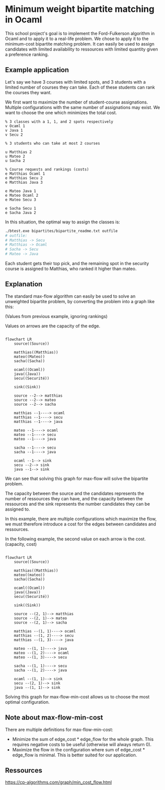 # Minimum weight bipartite matching in Ocaml

This school project's goal is to implement the Ford-Fulkerson algorithm in Ocaml and to apply it to a real-life problem. 
We chose to apply it to the minimum-cost bipartite matching problem.
It can easily be used to assign candidates with limited availability to ressources with limited quantity given a preference ranking.

## Example application

Let's say we have 3 courses with limited spots, and 3 students with a limited number of courses they can take.
Each of these students can rank the courses they want.

We first want to maximize the number of student-course assignations.
Multiple configurations with the same number of assignations may exist.
We want to choose the one which minimizes the total cost. 

```
% 3 classes with a 1, 1, and 2 spots respectively
v Ocaml 1
v Java 1
v Secu 2

% 3 students who can take at most 2 courses

u Matthias 2
u Mateo 2
u Sacha 2

% Course requests and rankings (costs)
e Matthias Ocaml 1
e Matthias Secu 2
e Matthias Java 3

e Mateo Java 1
e Mateo Ocaml 2
e Mateo Secu 3

e Sacha Secu 1
e Sacha Java 2

```

In this situation, the optimal way to assign the classes is:
```bash
./btest.exe bipartites/bipartite_readme.txt outfile
# outfile:
# Matthias -> Secu
# Matthias -> Ocaml
# Sacha -> Secu
# Mateo -> Java
```

Each student gets their top pick, and the remaining spot in the security course is assigned to Matthias, who ranked it higher than mateo.

## Explanation

The standard max-flow algorithm can easily be used to solve an unweighted bipartite problem, by converting the problem into a graph like this:

(Values from previous example, ignoring rankings)

Values on arrows are the capacity of the edge.

```mermaid

flowchart LR
    source((Source))

    matthias((Matthias))
    mateo((Mateo))
    sacha((Sacha))

    ocaml((Ocaml))
    java((Java))
    secu((Securité))

    sink((Sink))

    source --2--> matthias
    source --2--> mateo
    source --2--> sacha

    matthias --1----> ocaml
    matthias --1----> secu
    matthias --1----> java

    mateo --1----> ocaml
    mateo --1----> secu
    mateo --1----> java

    sacha --1----> secu
    sacha --1----> java

    ocaml --1--> sink
    secu --2--> sink
    java --1--> sink

```

We can see that solving this graph for max-flow will solve the bipartite problem.

The capacity between the source and the candidates represents the number of ressources they can have, and the capacity between the ressources and the sink represents the number candidates they can be assigned to.

In this example, there are multiple configurations which maximize the flow, we must therefore introduce a cost for the edges between candidates and ressources.

In the following example, the second value on each arrow is the cost. (capacity, cost)

```mermaid

flowchart LR
    source((Source))

    matthias((Matthias))
    mateo((mateo))
    sacha((Sacha))

    ocaml((Ocaml))
    java((Java))
    secu((Securité))

    sink((Sink))

    source --(2, 1)--> matthias
    source --(2, 1)--> mateo
    source --(2, 1)--> sacha

    matthias --(1, 1)----> ocaml
    matthias --(1, 2)----> secu
    matthias --(1, 3)----> java

    mateo --(1, 1)----> java
    mateo --(1, 2)----> ocaml
    mateo --(1, 3)----> secu

    sacha --(1, 1)----> secu
    sacha --(1, 2)----> java

    ocaml --(1, 1)--> sink
    secu --(2, 1)--> sink
    java --(1, 1)--> sink

```

Solving this graph for max-flow-min-cost allows us to choose the most optimal configuration.

## Note about max-flow-min-cost

There are multiple definitions for max-flow-min-cost:
- Minimize the sum of edge_cost * edge_flow for the whole graph. This requires negative costs to be useful (otherwise will always return 0).
- Maximize the flow in the configuration where sum of edge_cost * edge_flow is minimal. This is better suited for our application.

## Ressources

https://cp-algorithms.com/graph/min_cost_flow.html
 
